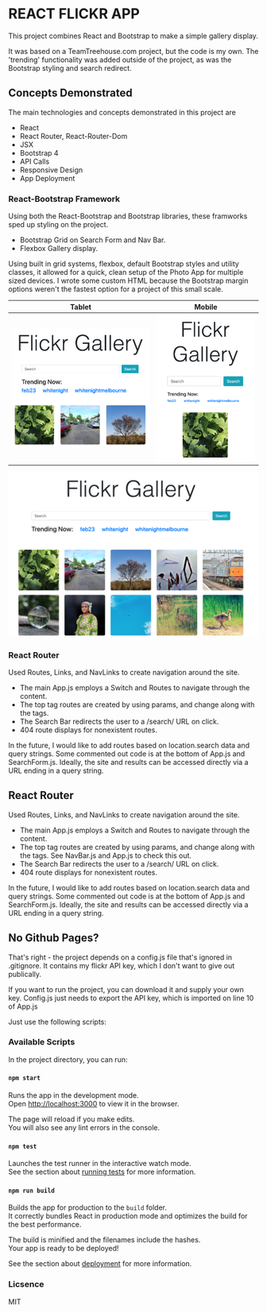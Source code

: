 
# REACT FLICKR APP
This project combines React and Bootstrap to make a simple gallery display.  

It was based on a TeamTreehouse.com project, but the code is my own. The 'trending' functionality was added outside of the project, as was the Bootstrap styling and search redirect. 


## Concepts Demonstrated

The main technologies and concepts demonstrated in this project are
* React
* React Router, React-Router-Dom
* JSX
* Bootstrap 4
* API Calls
* Responsive Design
* App Deployment

### React-Bootstrap Framework

Using both the React-Bootstrap and Bootstrap libraries, these framworks sped up styling on the project. 

* Bootstrap Grid on Search Form and Nav Bar.
* Flexbox Gallery display.

Using built in grid systems, flexbox, default Bootstrap styles and utility classes, it allowed for a quick, clean setup of the Photo App for multiple sized devices. I wrote some custom HTML because the Bootstrap margin options weren't the fastest option for a project of this small scale. 

| Tablet| Mobile |
| --- | --- |
| ![React Flickr App as seen on Tablet](/img/Tablet.png) | ![React Flickr App as seen on Mobile](/img/Mobile.png) |

![React Flickr App as seen on desktop](/img/Desktop.png)

### React Router

Used Routes, Links, and NavLinks to create navigation around the site. 
* The main App.js employs a Switch and Routes to navigate through the content. 
* The top tag routes are created by using params, and change along with the tags. 
* The Search Bar redirects the user to a /search/ URL on click.
* 404 route displays for nonexistent routes.

In the future, I would like to add routes based on location.search data and query strings. Some commented out code is at the bottom of App.js and SearchForm.js. Ideally, the site and results can be accessed directly via a URL ending in a query string. 

## React Router

Used Routes, Links, and NavLinks to create navigation around the site. 
* The main App.js employs a Switch and Routes to navigate through the content. 
* The top tag routes are created by using params, and change along with the tags. See NavBar.js and App.js to check this out.  
* The Search Bar redirects the user to a /search/ URL on click.
* 404 route displays for nonexistent routes.

In the future, I would like to add routes based on location.search data and query strings. Some commented out code is at the bottom of App.js and SearchForm.js. Ideally, the site and results can be accessed directly via a URL ending in a query string. 

## No Github Pages?

That's right - the project depends on a config.js file that's ignored in .gitignore. It contains my flickr API key, which I don't want to give out publically. 

If you want to run the project, you can download it and supply your own key. Config.js just needs to export the API key, which is imported on line 10 of App.js

Just use the following scripts:

### Available Scripts

In the project directory, you can run:

#### `npm start`

Runs the app in the development mode.<br />
Open [http://localhost:3000](http://localhost:3000) to view it in the browser.

The page will reload if you make edits.<br />
You will also see any lint errors in the console.

#### `npm test`

Launches the test runner in the interactive watch mode.<br />
See the section about [running tests](https://facebook.github.io/create-react-app/docs/running-tests) for more information.

#### `npm run build`

Builds the app for production to the `build` folder.<br />
It correctly bundles React in production mode and optimizes the build for the best performance.

The build is minified and the filenames include the hashes.<br />
Your app is ready to be deployed!

See the section about [deployment](https://facebook.github.io/create-react-app/docs/deployment) for more information.

### Licsence 
MIT